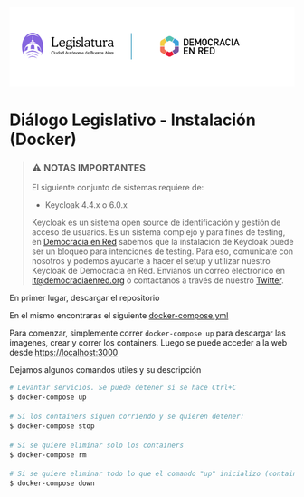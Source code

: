 ![Header](header-doc.png)


# Diálogo Legislativo - Instalación (Docker)

> ### ⚠️ NOTAS IMPORTANTES
> 
> El siguiente conjunto de sistemas requiere de:
> - Keycloak 4.4.x o 6.0.x
> 
> Keycloak es un sistema open source de identificación y gestión de acceso de usuarios. Es un sistema complejo y para fines de testing, en [Democracia en Red](https://democraciaenred.org) sabemos que la instalacion de Keycloak puede ser un bloqueo para intenciones de testing. Para eso, comunicate con nosotros y podemos ayudarte a hacer el setup y utilizar nuestro Keycloak de Democracia en Red. Envianos un correo electronico en [it@democraciaenred.org](mailto:it@democraciaenred.org) o contactanos a través de nuestro [Twitter](https://twitter.com/fundacionDER).


En primer lugar, descargar el repositorio

En el mismo encontraras el siguiente [docker-compose.yml](docker-compose.yml)

Para comenzar, simplemente correr `docker-compose up` para descargar las imagenes, crear y correr los containers. Luego se puede acceder a la web desde [https://localhost:3000](https://localhost:3000)


Dejamos algunos comandos utiles y su descripción

```bash
# Levantar servicios. Se puede detener si se hace Ctrl+C
$ docker-compose up

# Si los containers siguen corriendo y se quieren detener:
$ docker-compose stop

# Si se quiere eliminar solo los containers
$ docker-compose rm

# Si se quiere eliminar todo lo que el comando "up" inicializo (containers, volumenes, imagenes, etc)
$ docker-compose down
```

